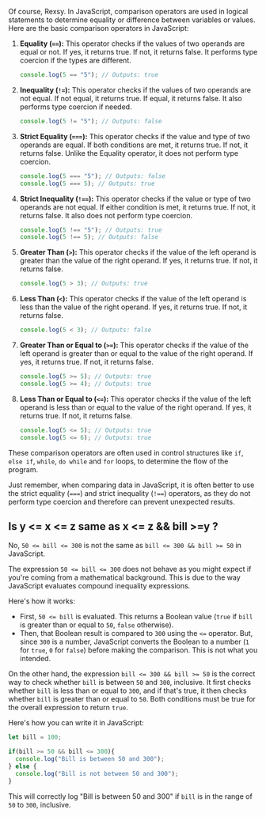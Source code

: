 Of course, Rexsy. In JavaScript, comparison operators are used in logical statements to determine equality or difference between variables or values. Here are the basic comparison operators in JavaScript:

1. **Equality (`==`):** This operator checks if the values of two operands are equal or not. If yes, it returns true. If not, it returns false. It performs type coercion if the types are different.

   ```javascript
   console.log(5 == "5"); // Outputs: true
   ```

2. **Inequality (`!=`):** This operator checks if the values of two operands are not equal. If not equal, it returns true. If equal, it returns false. It also performs type coercion if needed.

   ```javascript
   console.log(5 != "5"); // Outputs: false
   ```

3. **Strict Equality (`===`):** This operator checks if the value and type of two operands are equal. If both conditions are met, it returns true. If not, it returns false. Unlike the Equality operator, it does not perform type coercion.

   ```javascript
   console.log(5 === "5"); // Outputs: false
   console.log(5 === 5); // Outputs: true
   ```

4. **Strict Inequality (`!==`):** This operator checks if the value or type of two operands are not equal. If either condition is met, it returns true. If not, it returns false. It also does not perform type coercion.

   ```javascript
   console.log(5 !== "5"); // Outputs: true
   console.log(5 !== 5); // Outputs: false
   ```

5. **Greater Than (`>`):** This operator checks if the value of the left operand is greater than the value of the right operand. If yes, it returns true. If not, it returns false.

   ```javascript
   console.log(5 > 3); // Outputs: true
   ```

6. **Less Than (`<`):** This operator checks if the value of the left operand is less than the value of the right operand. If yes, it returns true. If not, it returns false.

   ```javascript
   console.log(5 < 3); // Outputs: false
   ```

7. **Greater Than or Equal to (`>=`):** This operator checks if the value of the left operand is greater than or equal to the value of the right operand. If yes, it returns true. If not, it returns false.

   ```javascript
   console.log(5 >= 5); // Outputs: true
   console.log(5 >= 4); // Outputs: true
   ```

8. **Less Than or Equal to (`<=`):** This operator checks if the value of the left operand is less than or equal to the value of the right operand. If yes, it returns true. If not, it returns false.

   ```javascript
   console.log(5 <= 5); // Outputs: true
   console.log(5 <= 6); // Outputs: true
   ```

These comparison operators are often used in control structures like `if`, `else if`, `while`, `do while` and `for` loops, to determine the flow of the program. 

Just remember, when comparing data in JavaScript, it is often better to use the strict equality (`===`) and strict inequality (`!==`) operators, as they do not perform type coercion and therefore can prevent unexpected results.

## Is y <= x <= z same as x <= z && bill >=y ?
No, `50 <= bill <= 300` is not the same as `bill <= 300 && bill >= 50` in JavaScript. 

The expression `50 <= bill <= 300` does not behave as you might expect if you're coming from a mathematical background. This is due to the way JavaScript evaluates compound inequality expressions.

Here's how it works:

- First, `50 <= bill` is evaluated. This returns a Boolean value (`true` if `bill` is greater than or equal to `50`, `false` otherwise).
- Then, that Boolean result is compared to `300` using the `<=` operator. But, since `300` is a number, JavaScript converts the Boolean to a number (`1` for `true`, `0` for `false`) before making the comparison. This is not what you intended.

On the other hand, the expression `bill <= 300 && bill >= 50` is the correct way to check whether `bill` is between `50` and `300`, inclusive. It first checks whether `bill` is less than or equal to `300`, and if that's true, it then checks whether `bill` is greater than or equal to `50`. Both conditions must be true for the overall expression to return `true`. 

Here's how you can write it in JavaScript:

```javascript
let bill = 100;

if(bill >= 50 && bill <= 300){
  console.log("Bill is between 50 and 300");
} else {
  console.log("Bill is not between 50 and 300");
}
```

This will correctly log "Bill is between 50 and 300" if `bill` is in the range of `50` to `300`, inclusive.